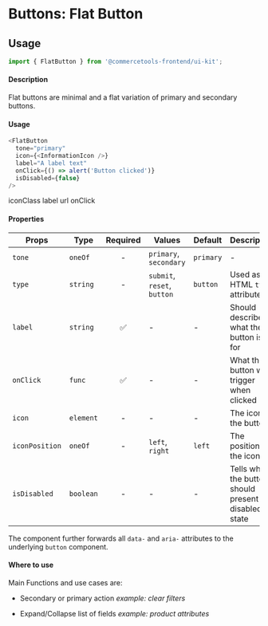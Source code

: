 # Buttons: Flat Button

## Usage

```js
import { FlatButton } from '@commercetools-frontend/ui-kit';
```

#### Description

Flat buttons are minimal and a flat variation of primary and secondary buttons.

#### Usage

```js
<FlatButton
  tone="primary"
  icon={<InformationIcon />}
  label="A label text"
  onClick={() => alert('Button clicked')}
  isDisabled={false}
/>
```

iconClass label url onClick

#### Properties

| Props          | Type      | Required | Values                      | Default   | Description                                           |
| -------------- | --------- | :------: | --------------------------- | --------- | ----------------------------------------------------- |
| `tone`         | `oneOf`   |    -     | `primary`, `secondary`      | `primary` | -                                                     |
| `type`         | `string`  |    -     | `submit`, `reset`, `button` | `button`  | Used as the HTML `type` attribute.                    |
| `label`        | `string`  |    ✅    | -                           | -         | Should describe what the button is for                |
| `onClick`      | `func`    |    ✅    | -                           | -         | What the button will trigger when clicked             |
| `icon`         | `element` |    -     | -                           | -         | The icon of the button                                |
| `iconPosition` | `oneOf`   |    -     | `left`, `right`             | `left`    | The position of the icon                              |
| `isDisabled`   | `boolean` |    -     | -                           | -         | Tells when the button should present a disabled state |

The component further forwards all `data-` and `aria-` attributes to the underlying `button` component.

#### Where to use

Main Functions and use cases are:

- Secondary or primary action _example: clear filters_

- Expand/Collapse list of fields _example: product attributes_

